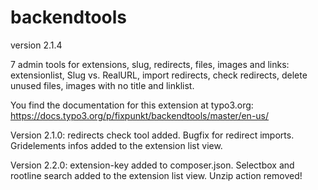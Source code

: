 # backendtools

version 2.1.4

7 admin tools for extensions, slug, redirects, files, images and links:
extensionlist, Slug vs. RealURL, import redirects, check redirects, delete unused files, images with no title and linklist.

You find the documentation for this extension at typo3.org:
https://docs.typo3.org/p/fixpunkt/backendtools/master/en-us/

Version 2.1.0: redirects check tool added. Bugfix for redirect imports.
Gridelements infos added to the extension list view. 

Version 2.2.0: extension-key added to composer.json.
Selectbox and rootline search added to the extension list view.
Unzip action removed!
